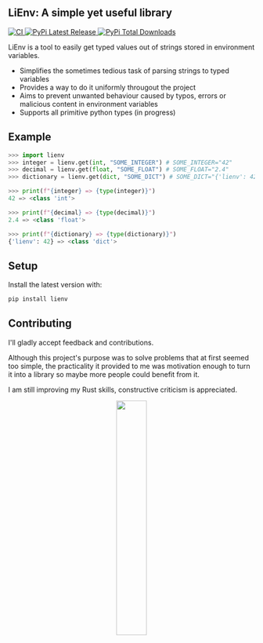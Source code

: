 ## LiEnv: A simple yet useful library
<a href="https://github.com/liander-medeiros/lienv-py/actions">
    <img src="https://github.com/liander-medeiros/lienv-py/workflows/CI/badge.svg" alt="CI">
</a>
<a href="https://pypi.org/project/lienv/">
    <img src="https://img.shields.io/pypi/v/lienv.svg" alt="PyPi Latest Release"/>
</a>
<a href="https://pypi.org/project/lienv/">
    <img src="https://img.shields.io/pepy/dt/lienv" alt="PyPi Total Downloads"/>
</a>

LiEnv is a tool to easily get typed values out of strings stored in environment variables.

- Simplifies the sometimes tedious task of parsing strings to typed variables
- Provides a way to do it uniformly througout the project
- Aims to prevent unwanted behaviour caused by typos, errors or malicious content in environment variables
- Supports all primitive python types (in progress)

## Example

```python
>>> import lienv
>>> integer = lienv.get(int, "SOME_INTEGER") # SOME_INTEGER="42"
>>> decimal = lienv.get(float, "SOME_FLOAT") # SOME_FLOAT="2.4"
>>> dictionary = lienv.get(dict, "SOME_DICT") # SOME_DICT="{'lienv': 42}"

>>> print(f"{integer} => {type(integer)}")
42 => <class 'int'>

>>> print(f"{decimal} => {type(decimal)}")
2.4 => <class 'float'>

>>> print(f"{dictionary} => {type(dictionary)}")
{'lienv': 42} => <class 'dict'>
```

## Setup

Install the latest version with:

```sh
pip install lienv
```

## Contributing
I'll gladly accept feedback and contributions. 

Although this project's purpose was to solve problems that at first seemed too simple, the practicality it provided to me was motivation enough to turn it into a library so maybe more people could benefit from it.

I am still improving my Rust skills, constructive criticism is appreciated.

<div align="center">
    <img src="https://media.npr.org/assets/img/2023/05/26/honest-work-meme-cb0f0fb2227fb84b77b3c9a851ac09b095ab74d8-s1100-c50.jpg" width="35%"/>
</div>
